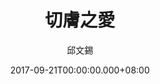 ---
issue: 242
title: 切膚之愛
author: 邱文錫
date: 2017-09-21T00:00:00.000+08:00
topic: 生活
difficulty: 2
wikidata: Q98095644
wikidata_link: https://www.wikidata.org/wiki/Q98095644
---